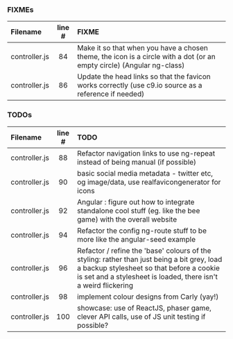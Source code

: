 ### FIXMEs
| Filename | line # | FIXME
|:------|:------:|:------
| controller.js | 84 | Make it so that when you have a chosen theme, the icon is a circle with a dot (or an empty circle) (Angular ng-class)
| controller.js | 86 | Update the head links so that the favicon works correctly (use c9.io source as a reference if needed)

### TODOs
| Filename | line # | TODO
|:------|:------:|:------
| controller.js | 88 | Refactor navigation links to use ng-repeat instead of being manual (if possible)
| controller.js | 90 | basic social media metadata - twitter etc, og image/data, use realfavicongenerator for icons
| controller.js | 92 | Angular : figure out how to integrate standalone cool stuff (eg. like the bee game) with the overall website
| controller.js | 94 | Refactor the config ng-route stuff to be more like the angular-seed example
| controller.js | 96 | Refactor / refine the 'base' colours of the styling: rather than just being a bit grey, load a backup stylesheet so that before a cookie is set and a stylesheet is loaded, there isn't a weird flickering
| controller.js | 98 | implement colour designs from Carly (yay!)
| controller.js | 100 | showcase: use of ReactJS, phaser game, clever API calls, use of JS unit testing if possible?